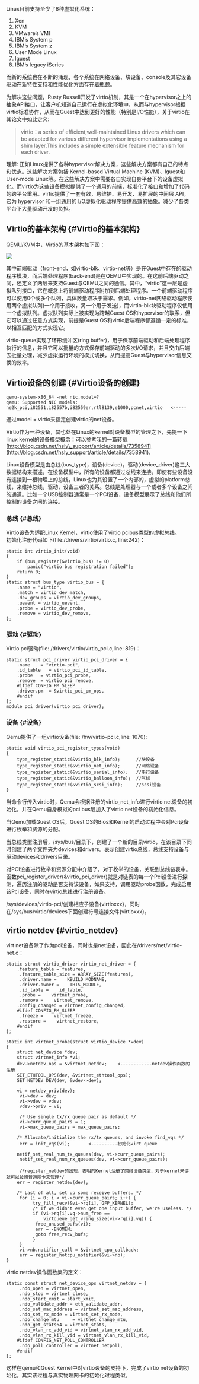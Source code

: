 Linux目前支持至少了8种虚拟化系统：

1. Xen
2. KVM
3. VMware’s VMI
4. IBM’s System p
5. IBM’s System z
6. User Mode Linux
7. lguest
8. IBM’s legacy iSeries

而新的系统也在不断的涌现，各个系统在网络设备、块设备、console及其它设备驱动在新特性支持和性能优化方面存在着瓶颈。

为解决这些问题，Rusty Russell开发了virtio机制，其是一个在hypervisor之上的抽象API接口，让客户机知道自己运行在虚拟化环境中，从而与hypervisor根据virtio标准协作，从而在Guest中达到更好的性能（特别是I/O性能），关于virtio在其论文中如此定义:



> virtio：a series of efficient,well-maintained Linux drivers which can be adapted for various diﬀerent hypervisor implementations using a shim layer.This includes a simple extensible feature mechanism for each driver.

理解: 正如Linux提供了各种hypervisor解决方案，这些解决方案都有自己的特点和优点。这些解决方案包括 Kernel-based Virtual Machine \(KVM\)、lguest和User-mode Linux等。在这些解决方案中需要各自实现自身平台下的设备虚拟化。而virtio为这些设备模拟提供了一个通用的前端，标准化了接口和增加了代码的跨平台重用。virtio提供了一套有效，易维护、易开发、易扩展的中间层 API，它为 hypervisor 和一组通用的 I/O虚拟化驱动程序提供高效的抽象。减少了各类平台下大量驱动开发的负担。

## Virtio的基本架构 {#Virtio的基本架构}

QEMU/KVM中，Virtio的基本架构如下图：

![](http://7lrywd.com1.z0.glb.clouddn.com/1.png)

其中前端驱动（front-end，如virtio-blk、virtio-net等）是在Guest中存在的驱动程序模块，而后端处理程序\(back-end\)是在QEMU中实现的。在这前后端驱动之间，还定义了两层来支持Guest与QEMU之间的通信。其中，“virtio”这一层是虚拟队列接口，它在概念上将前端驱动程序附加到后端处理程序。一个前端驱动程序可以使用0个或多个队列，具体数量取决于需求。例如，virtio-net网络驱动程序使用两个虚拟队列\(一个用于接收，另一个用于发送\)，而virtio-blk块驱动程序仅使用一个虚拟队列。虚拟队列实际上被实现为跨越Guest OS和hypervisor的联系，但它可以通过任意方式实现，前提是Guest OS和virtio后端程序都遵循一定的标准，以相互匹配的方式实现它。

virtio-queue实现了环形缓冲区\(ring buffer\)，用于保存前端驱动和后端处理程序执行的信息，并且它可以批量的方式保存前端驱动的多次I/O请求，并且交由后端去批量处理，减少虚拟运行环境的模式切换，从而提高Guest与hypervisor信息交换的效率。

## Virtio设备的创建 {#Virtio设备的创建}

```
qemu-system-x86_64 -net nic,model=?
qemu: Supported NIC models: ne2k_pci,i82551,i82557b,i82559er,rtl8139,e1000,pcnet,virtio   <-----
```

通过model = virtio来指定创建virtio的net设备。

Virtio作为一种设备，其也处在Linux的kernel对设备模型的管理之下，先提一下linux kernel的设备模型概念：可以参考我的一篇转载[http://blog.csdn.net/hsly\_support/article/details/7358941](http://blog.csdn.net/hsly_support/article/details/7358941).

Linux设备模型是由总线\(bus\_type\)，设备\(device\)，驱动\(device\_driver\)这三大数据结构来描述。在设备模型中，所有的设备都通过总线来连接。即使有些设备没有连接到一根物理上的总线，Linux也为其设置了一个内部的，虚拟的platform总线，来维持总线，驱动，设备三者的关系。总线是处理器与一个或者多个设备之间的通道。比如一个USB控制器通常是一个PCI设备，设备模型展示了总线和他们所控制的设备之间的连接。

### 总线 {#总线}

Virtio设备为适配Linux Kernel，virtio使用了virtio pcibus类型的虚拟总线。  
初始化注册代码如下\(file:/drivers/virtio/virtio.c, line:242\)：

```
static int virtio_init(void)     
{
	if (bus_register(&virtio_bus) != 0)
  		panic("virtio bus registration failed");
 	return 0;
}
static struct bus_type virtio_bus = {
 	.name = "virtio",
 	.match = virtio_dev_match,
 	.dev_groups = virtio_dev_groups,
 	.uevent = virtio_uevent,
 	.probe = virtio_dev_probe,
 	.remove = virtio_dev_remove,
};
```

### 驱动 {#驱动}

Virtio pci驱动\(file: /drivers/virtio/virtio\_pci.c,line: 819\)：

```
static struct pci_driver virtio_pci_driver = {
 	.name	 = "virtio-pci",
 	.id_table	= virtio_pci_id_table,
 	.probe	 = virtio_pci_probe,      
 	.remove	 = virtio_pci_remove,
	#ifdef CONFIG_PM_SLEEP
 	.driver.pm	= &virtio_pci_pm_ops,
	#endif
};
module_pci_driver(virtio_pci_driver);
```

### 设备 {#设备}

Qemu提供了一组virtio设备\(file: /hw/virtio-pci.c,line: 1070\):

```
static void virtio_pci_register_types(void)
{
    type_register_static(&virtio_blk_info);      //块设备
    type_register_static(&virtio_net_info);      //网络设备
    type_register_static(&virtio_serial_info);   //串行设备
    type_register_static(&virtio_balloon_info);  //气球
    type_register_static(&virtio_scsi_info);     //scsi设备
}
```

当命令行传入virtio时，Qemu会根据注册的virtio\_net\_info进行virtio net设备的初始化，并在Qemu自身模拟的pci bus层加入了virtio net设备的初始化信息。

当Qemu加载Guest OS后，Guest OS的Bios和Kernel的启动过程中会对Pci设备进行枚举和资源的分配。

当总线类型注册后，/sys/bus/目录下，创建了一个新的目录virtio，在该目录下同时创建了两个文件夹为devices和drivers。表示创建virtio总线，总线支持设备与驱动devices和drivers目录。

对PCI设备进行枚举和资源分配中介绍了，对于枚举的设备，关联到总线链表中。函数pci\_register\_driver\(&virtio\_pci\_driver\)就是对链表的每一个Pci设备进行探测，遍历注册的驱动是否支持该设备，如果支持，调用驱动probe函数，完成启用该Pci设备，同时在virtio总线进行注册设备。

/sys/devices/virtio-pci/创建相应子设备{virtioxxx}，同时在/sys/bus/virtio/devices下面创建符号连接文件{virtioxxx}。

## virtio netdev {#virtio_netdev}

virt net设备除了作为pci设备，同时也是net设备，因此在/drivers/net/virtio-net.c：

```
static struct virtio_driver virtio_net_driver = {
    .feature_table = features,
     .feature_table_size = ARRAY_SIZE(features),
     .driver.name =    KBUILD_MODNAME,
     .driver.owner =    THIS_MODULE,
     .id_table =    id_table,
     .probe =    virtnet_probe,    
     .remove =    virtnet_remove,
    .config_changed = virtnet_config_changed,
    #ifdef CONFIG_PM_SLEEP
     .freeze =    virtnet_freeze,
     .restore =    virtnet_restore,
    #endif
};

static int virtnet_probe(struct virtio_device *vdev)
{
    struct net_device *dev; 
    struct virtnet_info *vi;
    dev->netdev_ops = &virtnet_netdev;    <------------netdev操作函数的注册
    SET_ETHTOOL_OPS(dev, &virtnet_ethtool_ops);
    SET_NETDEV_DEV(dev, &vdev->dev);

    vi = netdev_priv(dev);
     vi->dev = dev;
     vi->vdev = vdev;
     vdev->priv = vi;

     /* Use single tx/rx queue pair as default */
     vi->curr_queue_pairs = 1;
     vi->max_queue_pairs = max_queue_pairs;

    /* Allocate/initialize the rx/tx queues, and invoke find_vqs */
     err = init_vqs(vi);       <----------初始化virt queue

    netif_set_real_num_tx_queues(dev, vi->curr_queue_pairs);
     netif_set_real_num_rx_queues(dev, vi->curr_queue_pairs);

     /*register_netdev的出现，表明向Kernel注册了网络设备类型，对于kernel来讲就可以按照普通网卡来管理*/
    err = register_netdev(dev);  

    /* Last of all, set up some receive buffers. */
     for (i = 0; i < vi->curr_queue_pairs; i++) {
          try_fill_recv(&vi->rq[i], GFP_KERNEL);
          /* If we didn't even get one input buffer, we're useless. */
          if (vi->rq[i].vq->num_free ==
              virtqueue_get_vring_size(vi->rq[i].vq)) {
           free_unused_bufs(vi);
           err = -ENOMEM;
           goto free_recv_bufs;
          }
     }
     vi->nb.notifier_call = &virtnet_cpu_callback;
     err = register_hotcpu_notifier(&vi->nb);
}
```

virtio netdev操作函数集的定义：

```
static const struct net_device_ops virtnet_netdev = {
     .ndo_open = virtnet_open,
     .ndo_stop = virtnet_close,
     .ndo_start_xmit = start_xmit,
     .ndo_validate_addr = eth_validate_addr,
     .ndo_set_mac_address = virtnet_set_mac_address,
     .ndo_set_rx_mode = virtnet_set_rx_mode,
     .ndo_change_mtu     = virtnet_change_mtu,
     .ndo_get_stats64 = virtnet_stats,
     .ndo_vlan_rx_add_vid = virtnet_vlan_rx_add_vid,
     .ndo_vlan_rx_kill_vid = virtnet_vlan_rx_kill_vid,
    #ifdef CONFIG_NET_POLL_CONTROLLER
     .ndo_poll_controller = virtnet_netpoll,
    #endif
};
```

这样在qemu和Guest Kernel中对virtio设备的支持下，完成了virtio net设备的初始化，其实该过程与真实物理网卡的初始化过程类似。

